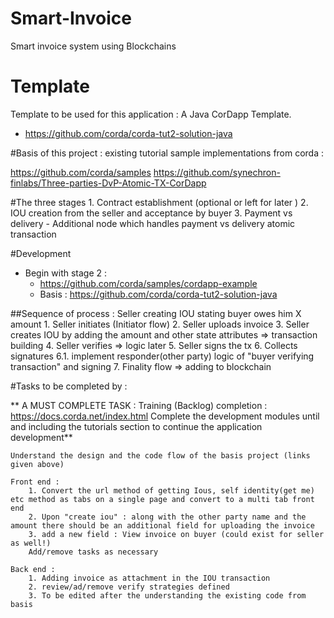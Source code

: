# Smart-Invoice

Smart invoice system using Blockchains

# Template
Template to be used for this application : A Java CorDapp Template.
- https://github.com/corda/corda-tut2-solution-java


#Basis of this project :
existing tutorial sample implementations from corda :

https://github.com/corda/samples
https://github.com/synechron-finlabs/Three-parties-DvP-Atomic-TX-CorDapp


#The three stages
    1. Contract establishment  (optional or left for later )
    2. IOU creation from the seller and acceptance by buyer
    3. Payment vs delivery 
        - Additional node which handles payment vs delivery atomic transaction

#Development

- Begin with stage 2 :
    - https://github.com/corda/samples/cordapp-example
    - Basis : https://github.com/corda/corda-tut2-solution-java

##Sequence of process : Seller creating IOU stating buyer owes him X amount
    1. Seller initiates (Initiator flow)
    2. Seller uploads invoice
    3. Seller creates IOU by adding the amount  and other state attributes => transaction building
    4. Seller verifies => logic later
    5. Seller signs the tx
    6. Collects signatures
        6.1. implement responder(other party) logic of "buyer verifying transaction" and signing
    7. Finality flow => adding to blockchain
    
#Tasks to be completed by :

** A MUST COMPLETE TASK : Training (Backlog) completion : 
 https://docs.corda.net/index.html
 Complete the development modules until and including the tutorials section to continue the application development**

    Understand the design and the code flow of the basis project (links given above)

    Front end :
        1. Convert the url method of getting Ious, self identity(get me) etc method as tabs on a single page and convert to a multi tab front end
        2. Upon "create iou" : along with the other party name and the amount there should be an additional field for uploading the invoice
        3. add a new field : View invoice on buyer (could exist for seller as well!)
        Add/remove tasks as necessary 
        
    Back end :
        1. Adding invoice as attachment in the IOU transaction
        2. review/ad/remove verify strategies defined 
        3. To be edited after the understanding the existing code from basis
    
